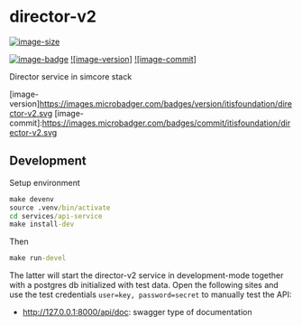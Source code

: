 # director-v2

[![image-size]](https://microbadger.com/images/itisfoundation/director-v2. "More on itisfoundation/director-v2.:staging-latest image")

[![image-badge]](https://microbadger.com/images/itisfoundation/director-v2 "More on director-v2  image in registry")
[![image-version]](https://microbadger.com/images/itisfoundation/director-v2 "More on director-v2  image in registry")
[![image-commit]](https://microbadger.com/images/itisfoundation/director-v2 "More on director-v2  image in registry")

Director service in simcore stack

<!-- Add badges urls here-->
[image-size]:https://img.shields.io/microbadger/image-size/itisfoundation/director-v2./staging-latest.svg?label=director-v2.&style=flat
[image-badge]:https://images.microbadger.com/badges/image/itisfoundation/director-v2.svg
[image-version]https://images.microbadger.com/badges/version/itisfoundation/director-v2.svg
[image-commit]:https://images.microbadger.com/badges/commit/itisfoundation/director-v2.svg
<!------------------------->

## Development

Setup environment

```cmd
make devenv
source .venv/bin/activate
cd services/api-service
make install-dev
```

Then

```cmd
make run-devel
```

The latter will start the director-v2  service in development-mode together with a postgres db initialized with test data. Open the following sites and use the test credentials ``user=key, password=secret`` to manually test the API:

- http://127.0.0.1:8000/api/doc: swagger type of documentation
